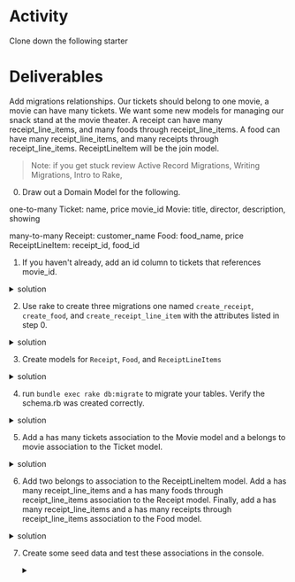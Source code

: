 # Activity
Clone down the following starter


# Deliverables
Add migrations relationships. Our tickets should belong to one movie, a movie can have many tickets. We want some new models for managing our snack stand at the movie theater. A receipt can have many receipt_line_items, and many foods through receipt_line_items. A food can have many receipt_line_items, and many receipts through receipt_line_items. ReceiptLineItem will be the join model.

>Note: if you get stuck review 
Active Record Migrations, Writing Migrations, Intro to Rake, 

0. Draw out a Domain Model for the following.

one-to-many
Ticket: name, price movie_id
Movie: title, director, description, showing

many-to-many
Receipt: customer_name
Food: food_name, price
ReceiptLineItem: receipt_id, food_id



1. If you haven't already, add an id column to tickets that references movie_id.
>
 <details>
      <summary>
        solution 
      </summary>
      `bundle exec rake db:create_migration NAME=add_column_to_tickets`
      <hr/>
        <img src="assets/image_1.png"
        alt="add column"
        style="margin-right: 10px;" />
      <hr/>
 </details>

2. Use rake to create three migrations one named `create_receipt`, `create_food`, and `create_receipt_line_item` with the attributes listed in step 0.  
 <details>
      <summary>
        solution 
      </summary>
      bundle exec rake db:create_migration NAME=create_receipts
      bundle exec rake db:create_migration NAME=create_foods  
      bundle exec rake db:create_migration NAME=create_receipt_line_items
      <hr/>
        <img src="assets/image_2.png"
        alt="receipts"
        style="margin-right: 10px;" />
        <img src="assets/image_3.png"
        alt="foods"
        style="margin-right: 10px;" />
        <img src="assets/image_4.png"
        alt="receipt_line_items"
        style="margin-right: 10px;" />
      <hr/>
 </details>

3. Create models for `Receipt`, `Food`, and `ReceiptLineItems` 
 <details>
      <summary>
        solution 
      </summary>
      <hr/>
        <img src="assets/image_5.png"
        alt="files"
        style="margin-right: 10px;" />
        <img src="assets/image_6.png"
        alt="foods"
        style="margin-right: 10px;" />
        <img src="assets/image_7.png"
        alt="receipt"
        style="margin-right: 10px;" />
        <img src="assets/image_8.png"
        alt="receipt_line_items"
        style="margin-right: 10px;" />
      <hr/>
 </details>


 4. run `bundle exec rake db:migrate` to migrate your tables. Verify the schema.rb was created correctly.
  <details>
      <summary>
        solution 
      </summary>
      <hr/>
      <img src="assets/image_5.png" alt="migration terminal" style="margin-right: 10px;" />
        
      <img src="assets/image_6.png" alt="schema" style="margin-right: 10px;" />
      <hr/>
 </details>

 5. Add a has many tickets association to the Movie model and a belongs to movie association to the Ticket model. 

   <details>
      <summary>
        solution 
      </summary>
      <hr/>
      <img src="assets/image_9.png" alt="has many tickets" style="margin-right: 10px;" />
        
      <img src="assets/image_10.png" alt="belongs to movie" style="margin-right: 10px;" />
      <hr/>
 </details>

 6. Add two belongs to association to the ReceiptLineItem model. Add a has many receipt_line_items and a has many foods through receipt_line_items association to the Receipt model. Finally, add a has many receipt_line_items and a has many receipts through receipt_line_items association to the Food model.
   <details>
      <summary>
        solution 
      </summary>
      <hr/>
      <img src="assets/image11.png" alt="join model" style="margin-right: 10px;" />
        
      <img src="assets/image_12.png" alt="receipt has many through" style="margin-right: 10px;" />

      <img src="assets/image_13.png" alt="food has many through" style="margin-right: 10px;" />
      <hr/>
 </details>

 7. Create some seed data and test these associations in the console. 

    <details>
      <summary>
      </summary>
      <hr/>
      <img src="assets/image14.png" alt="seeds" style="margin-right: 10px;" />
      <hr/>
 </details>

 

